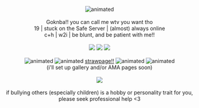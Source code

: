 <!-- (known) asset credits
EarthBound and MOTHER 3 stamps: thisdastampdoesnotexist.tumblr.com
Sonic Mania COPE image: I cropped it, but the full screenshot is from nerdy_pug_king1 on Reddit
EarthBound pixels: me.. please pretend that the Jeff one was intentionally reversed due to personal bias. -->
<p align="center">
  <img src="https://media.tenor.com/OweDHtCwXIEAAAAi/yoshi-super-mario.gif" alt="animated" /> <br> 
  <br>
  Goknba!! you can call me wtv you want tho <br> 
  19 | stuck on the Safe Server | (almost) always online <br>
  c+h | w2i | be blunt, and be patient with me!! <br>
  <br>
  <img src="https://64.media.tumblr.com/e6716ef0dab864d95daf6ff8c5120571/2e8e7da12be2e0f7-2e/s100x200/4a8a4f1d309a70cfd7a792091879e42a76b7a295.png" />
  <img src="https://imgur.com/hw9Cywi.png" />
  <img src="https://64.media.tumblr.com/e03f6b1f720d38d4506b31913988edaf/71aa4082873c69c6-16/s1280x1920/d5bec3a26e5d0437178c598b2b7581465be0994b.png" /> <br>
  <br>
  <img src="https://64.media.tumblr.com/e6e38e6fc4056304b0c8cf356c31d1a4/df34eaf2a7220213-55/s75x75_c1/bd3b7f751465c3917214d2aa7c4c54addc5f5d4e.gifv" alt="animated" /> 
  <img src="https://64.media.tumblr.com/2b4b641076ee63deb2867f7fa1739fbb/df34eaf2a7220213-e7/s75x75_c1/ec73bccbd429b0c5b1a74379c3887a70c0bd635c.gifv" alt="animated" />
  <a href="https://beepbeepbastard.straw.page/"> strawpage!!</a> 
  <img src="https://64.media.tumblr.com/2a18daf60e66efc6466579102335b2d6/df34eaf2a7220213-b7/s75x75_c1/303e1188a260b4f3938b87fe62a6724020ce76e3.gifv" alt="animated" />
  <img src="https://64.media.tumblr.com/ed702ff6bc5501298d3208aa00efc97f/df34eaf2a7220213-cf/s75x75_c1/1af5f1b076058c381a1fc75c7f9d6d8df12be7cc.gifv" alt="animated" /> <br>
  (i'll set up gallery and/or AMA pages soon) <br>
  <br>
  <img src="https://64.media.tumblr.com/e3202ebd021567f8a6213f78a9d34c34/00dd49ccc1e9462c-ec/s250x400/94057a28bf0e6cac8e21ab93022873e8ed06dacc.pnj" /> <br>
  <br>
  if bullying others (especially children) is a hobby or personality trait for you, please seek professional help <3
</p>

